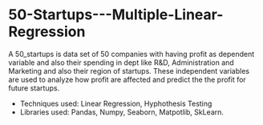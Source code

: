 # 50-Startups---Multiple-Linear-Regression
A 50_startups is data set of 50 companies with having profit as dependent variable and also their spending in dept like R&amp;D, Administration and Marketing and also their region of startups. These independent variables are used to analyze how profit are affected and predict the the profit for future startups.

* Techniques used: Linear Regression, Hyphothesis Testing
* Libraries used: Pandas, Numpy, Seaborn, Matpotlib, SkLearn.
